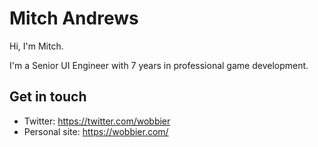 # Mitch Andrews

Hi, I'm Mitch.

I'm a Senior UI Engineer with 7 years in professional game development.

## Get in touch

- Twitter: https://twitter.com/wobbier
- Personal site: https://wobbier.com/
